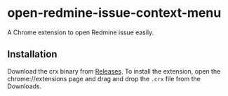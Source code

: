 # open-redmine-issue-context-menu
A Chrome extension to open Redmine issue easily.

## Installation
Download the crx binary from [Releases](https://github.com/chieping/open-redmine-issue-context-menu/releases). To install the extension, open the chrome://extensions page and drag and drop the `.crx` file from the Downloads.
